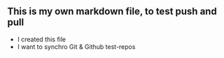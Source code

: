 ## This is my own markdown file, to test push and pull
* I created this file
* I want to synchro Git & Github test-repos
